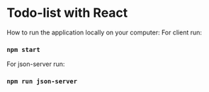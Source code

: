 # Todo-list with React

How to run the application locally on your computer:
For client run:
### `npm start`

For json-server run:
### `npm run json-server`


